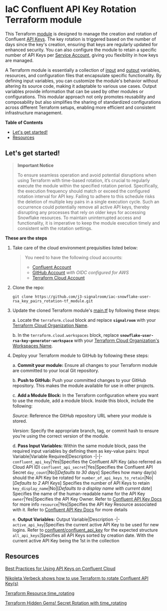 # IaC Confluent API Key Rotation Terraform module
This Terraform [module](https://developer.hashicorp.com/terraform/language/modules) is designed to manage the creation and rotation of Confluent [API Keys](https://docs.confluent.io/cloud/current/access-management/authenticate/api-keys/api-keys.html). The key rotation is triggered based on the number of days since the key's creation, ensuring that keys are regularly updated for enhanced security. You can also configure the module to retain a specific number of API Keys per [Service Account](https://docs.confluent.io/cloud/current/access-management/identity/service-accounts/overview.html), giving you flexibility in how keys are managed.

A Terraform module is essentially a collection of [input](https://developer.hashicorp.com/terraform/language/values/variables) and [output](https://developer.hashicorp.com/terraform/language/values/outputs) variables, resources, and configuration files that encapsulate specific functionality. By defining input variables, you can customize the module's behavior without altering its source code, making it adaptable to various use cases. Output variables provide information that can be used by other modules or configurations. This modular approach not only promotes reusability and composability but also simplifies the sharing of standardized configurations across different Terraform setups, enabling more efficient and consistent infrastructure management.

**Table of Contents**

<!-- toc -->
+ [Let's get started!](#lets-get-started)
+ [Resources](#resources)
<!-- tocstop -->

## Let's get started!

> **Important Notice**
>
> To ensure seamless operation and avoid potential disruptions when using Terraform with time-based rotation, it’s crucial to regularly execute the module within the specified rotation period. Specifically, the execution frequency should match or exceed the configured rotation interval for API key. Failing to adhere to this schedule risks the deletion of multiple key pairs in a single execution cycle. Such an occurrence could potentially remove all active API keys, thereby disrupting any processes that rely on older keys for accessing Snowflake resources. To maintain uninterrupted access and functionality, it is imperative to keep the module execution timely and consistent with the rotation settings.

**These are the steps**

1. Take care of the cloud environment prequisities listed below:
    > You need to have the following cloud accounts:
    > - [Confluent Account](https://confluent.cloud/)
    > - [GitHub Account](https://github.com) *with OIDC configured for AWS*
    > - [Terraform Cloud Account](https://app.terraform.io/)

2. Clone the repo:
    ```shell
    git clone https://github.com/j3-signalroom/iac-snowflake-user-rsa_key_pairs_rotation-tf_module.git
    ```

3. Update the cloned Terraform module's [main.tf](main.tf) by following these steps:

    a. Locate the `terraform.cloud` block and replace **`signalroom`** with your [Terraform Cloud Organization Name](https://developer.hashicorp.com/terraform/cloud-docs/users-teams-organizations/organizations).

    b. In the `terraform.cloud.workspaces` block, replace **`snowflake-user-rsa-key-generator-workspace`** with your [Terraform Cloud Organization's Workspaces Name](https://developer.hashicorp.com/terraform/cloud-docs/workspaces).

4.  Deploy your Terraform module to GitHub by following these steps:

	a. **Commit your module:**  Ensure all changes to your Terraform module are committed to your local Git repository.

	b. **Push to GitHub:**  Push your committed changes to your GitHub repository.  This makes the module available for use in other projects.

	c. **Add a Module Block:**  In the Terraform configuration where you want to use the module, add a module block.  Inside this block, include the following:

	*Source*: Reference the GitHub repository URL where your module is stored.

	*Version*: Specify the appropriate branch, tag, or commit hash to ensure you’re using the correct version of the module.

    d. **Pass Input Variables:**  Within the same module block, pass the required input variables by defining them as key-value pairs:
    Input Variable|Variable Required|Description
    -|-|-
    `confluent_api_key`|Yes|Specifies the Confluent API Key (also referred as Cloud API ID)
    `confluent_api_secret`|Yes|Specifies the Confluent API Secret
    `day_count`|No|[_Defaults to 30 days_]  Specifies how many day(s) should the API Key be rotated for
    `number_of_api_keys_to_retain`|No|[_Defaults to 2 API Keys_]  Specifies the number of API Keys to retain
    `key_display_name`|No|[_Defaults to a display name with current date_]  Specifies the name of the human-readable name for the API Key
    `owner`|Yes|Specifies the API Key Owner.  Refer to [Confluent API Key Docs](https://registry.terraform.io/providers/confluentinc/confluent/latest/docs/resources/confluent_api_key#argument-reference) for more info 
    `resource`|Yes|Specifies the API Key Resource associated with it.  Refer to [Confluent API Key Docs](https://registry.terraform.io/providers/confluentinc/confluent/latest/docs/resources/confluent_api_key#argument-reference) for more details

    e. **Output Variables:**
    Output Variable|Description
    -|-
    `active_api_key`|Specifies the current active API Key to be used for new logins.  Refer to [confluent/confluent_api_key](https://registry.terraform.io/providers/confluentinc/confluent/latest/docs/resources/confluent_api_key) for the expected structure
    `all_api_keys`|Specifies all API Keys sorted by creation date.  With the current active API Key being the 1st in the collection


## Resources
[Best Practices for Using API Keys on Confluent Cloud](https://docs.confluent.io/cloud/current/security/authenticate/workload-identities/service-accounts/api-keys/best-practices-api-keys.html)

[Nikoleta Verbeck shows how to use Terraform to rotate Confluent API Key(s)](https://github.com/nerdynick/terraform-confluent-api-key-rotation)

[Terraform Resource time_rotating](https://registry.terraform.io/providers/hashicorp/time/latest/docs/resources/rotating.html)

[Terraform Hidden Gems! Secret Rotation with time_rotating](https://medium.com/cloud-native-daily/terraform-hidden-gems-secret-rotation-with-time-rotating-72ae8683ef7f)

